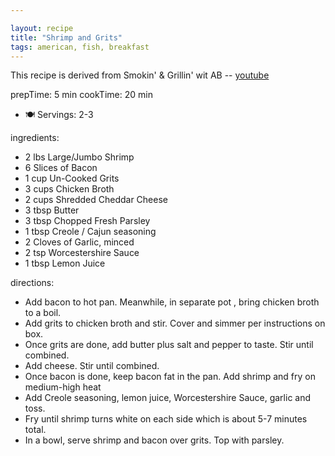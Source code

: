 ```yaml
---

layout: recipe
title: "Shrimp and Grits"
tags: american, fish, breakfast
---
```


This recipe is derived from Smokin' & Grillin' wit AB -- [youtube](https://youtu.be/cjlDBPlTqS0)

prepTime: 5 min
cookTime: 20 min
- 🍽️ Servings: 2-3

ingredients:
- 2 lbs Large/Jumbo Shrimp
- 6 Slices of Bacon
- 1 cup Un-Cooked Grits
- 3 cups Chicken Broth
- 2 cups Shredded Cheddar Cheese
- 3 tbsp Butter
- 3 tbsp Chopped Fresh Parsley
- 1 tbsp Creole / Cajun seasoning
- 2 Cloves of Garlic, minced
- 2 tsp Worcestershire Sauce
- 1 tbsp Lemon Juice

directions:
- Add bacon to hot pan. Meanwhile, in separate pot , bring chicken broth to a boil.
- Add grits to chicken broth and stir. Cover and simmer per instructions on box.
- Once grits are done, add butter plus salt and pepper to taste. Stir until combined.
- Add cheese. Stir until combined.
- Once bacon is done, keep bacon fat in the pan. Add shrimp and fry on medium-high heat
- Add Creole seasoning, lemon juice, Worcestershire Sauce, garlic and toss.
- Fry until shrimp turns white on each side which is about 5-7 minutes total.
- In a bowl, serve shrimp and bacon over grits. Top with parsley.
